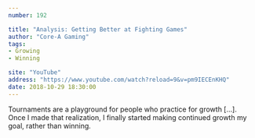 ```yaml
---
number: 192

title: "Analysis: Getting Better at Fighting Games"
author: "Core-A Gaming"
tags:
- Growing
- Winning

site: "YouTube"
address: "https://www.youtube.com/watch?reload=9&v=pm9IECEnKHQ"
date: 2018-10-29 18:30:00
---
```


Tournaments are a playground for people who practice for growth […].  Once I made that realization, I finally started making continued growth my goal, rather than winning.

